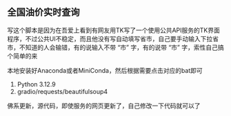 ## 全国油价实时查询

写这个脚本是因为在吾爱上看到有网友用TK写了一个使用公共API服务的TK界面程序，不过公共UI不稳定，而且他没有写自动填写省市，自己要手动输入下拉省市，不知道的人会输错，有的说输入不带 “市” 字，有的说带 “市” 字，索性自己搞个简单的来

本地安装好Anaconda或者MiniConda，然后根据需要点击对应的bat即可

1. Python 3.12.9
2. gradio/requests/beautifulsoup4

佛系更新，源代码，即使服务的网页更新了，自己修改一下代码就可以了